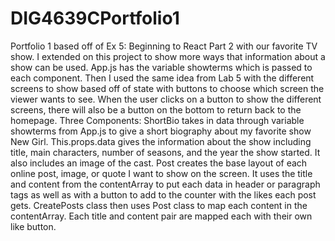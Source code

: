 # DIG4639CPortfolio1
Portfolio 1 based off of Ex 5: Beginning to React Part 2 with our favorite TV show. I extended on this project to show more ways that information about a show can be used.
App.js has the variable showterms which is passed to each component. Then I used the same idea from Lab 5 with the different screens to show based off of state with buttons to choose
which screen the viewer wants to see. When the user clicks on a button to show the different screens, there will also be a button on the bottom to return back to the homepage.
Three Components:
ShortBio takes in data through variable showterms from App.js to give a short biography about my favorite show New Girl. This.props.data gives the information about the show including
title, main characters, number of seasons, and the year the show started. It also includes an image of the cast.
Post creates the base layout of each online post, image, or quote I want to show on the screen. It uses the title and content from the contentArray to put each data in header or paragraph
tags as well as with a button to add to the counter with the likes each post gets.
CreatePosts class then uses Post class to map each content in the contentArray. Each title and content pair are mapped each with their own like button.
